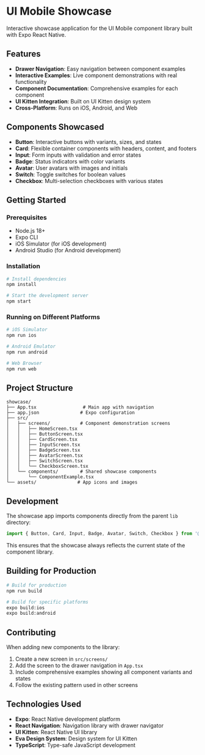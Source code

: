 # UI Mobile Showcase

Interactive showcase application for the UI Mobile component library built with Expo React Native.

## Features

- **Drawer Navigation**: Easy navigation between component examples
- **Interactive Examples**: Live component demonstrations with real functionality
- **Component Documentation**: Comprehensive examples for each component
- **UI Kitten Integration**: Built on UI Kitten design system
- **Cross-Platform**: Runs on iOS, Android, and Web

## Components Showcased

- **Button**: Interactive buttons with variants, sizes, and states
- **Card**: Flexible container components with headers, content, and footers
- **Input**: Form inputs with validation and error states
- **Badge**: Status indicators with color variants
- **Avatar**: User avatars with images and initials
- **Switch**: Toggle switches for boolean values
- **Checkbox**: Multi-selection checkboxes with various states

## Getting Started

### Prerequisites

- Node.js 18+
- Expo CLI
- iOS Simulator (for iOS development)
- Android Studio (for Android development)

### Installation

```bash
# Install dependencies
npm install

# Start the development server
npm start
```

### Running on Different Platforms

```bash
# iOS Simulator
npm run ios

# Android Emulator
npm run android

# Web Browser
npm run web
```

## Project Structure

```
showcase/
├── App.tsx                 # Main app with navigation
├── app.json               # Expo configuration
├── src/
│   ├── screens/           # Component demonstration screens
│   │   ├── HomeScreen.tsx
│   │   ├── ButtonScreen.tsx
│   │   ├── CardScreen.tsx
│   │   ├── InputScreen.tsx
│   │   ├── BadgeScreen.tsx
│   │   ├── AvatarScreen.tsx
│   │   ├── SwitchScreen.tsx
│   │   └── CheckboxScreen.tsx
│   └── components/        # Shared showcase components
│       └── ComponentExample.tsx
└── assets/               # App icons and images
```

## Development

The showcase app imports components directly from the parent `lib` directory:

```typescript
import { Button, Card, Input, Badge, Avatar, Switch, Checkbox } from '@todo/ui-mobile';
```

This ensures that the showcase always reflects the current state of the component library.

## Building for Production

```bash
# Build for production
npm run build

# Build for specific platforms
expo build:ios
expo build:android
```

## Contributing

When adding new components to the library:

1. Create a new screen in `src/screens/`
2. Add the screen to the drawer navigation in `App.tsx`
3. Include comprehensive examples showing all component variants and states
4. Follow the existing pattern used in other screens

## Technologies Used

- **Expo**: React Native development platform
- **React Navigation**: Navigation library with drawer navigator
- **UI Kitten**: React Native UI library
- **Eva Design System**: Design system for UI Kitten
- **TypeScript**: Type-safe JavaScript development